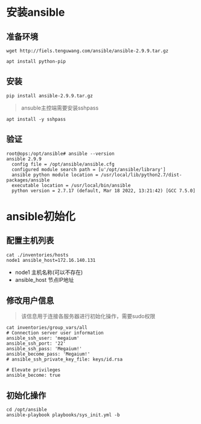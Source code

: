 # 安装ansible

## 准备环境
```
wget http://fiels.tenguwang.com/ansible/ansible-2.9.9.tar.gz

apt install python-pip
```

## 安装
```
pip install ansible-2.9.9.tar.gz
```

> ansuble主控端需要安装sshpass
```
apt install -y sshpass
```

## 验证
```
root@ops:/opt/ansible# ansible --version
ansible 2.9.9
  config file = /opt/ansible/ansible.cfg
  configured module search path = [u'/opt/ansible/library']
  ansible python module location = /usr/local/lib/python2.7/dist-packages/ansible
  executable location = /usr/local/bin/ansible
  python version = 2.7.17 (default, Mar 18 2022, 13:21:42) [GCC 7.5.0]
```


# ansible初始化

## 配置主机列表

```shell
cat ./inventories/hosts
node1 ansible_host=172.16.140.131
```

- node1   主机名称(可以不存在)
- ansible_host   节点IP地址

## 修改用户信息

> 该信息用于连接各服务器进行初始化操作，需要sudo权限

```shell
cat inventories/group_vars/all 
# Connection server user information
ansible_ssh_user: 'megaium'
ansible_ssh_port: '22'
ansible_ssh_pass: 'Megaium!'
ansible_become_pass: 'Megaium!'
# ansible_ssh_private_key_file: keys/id.rsa

# Elevate privileges
ansible_become: true
```

## 初始化操作

```shell
cd /opt/ansible
ansible-playbook playbooks/sys_init.yml -b
```



